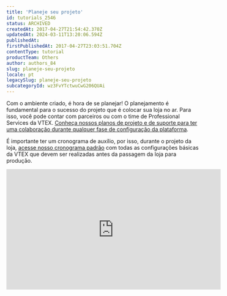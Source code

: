 ```yaml
---
title: 'Planeje seu projeto'
id: tutorials_2546
status: ARCHIVED
createdAt: 2017-04-27T21:54:42.370Z
updatedAt: 2024-03-11T13:20:06.594Z
publishedAt: 
firstPublishedAt: 2017-04-27T23:03:51.704Z
contentType: tutorial
productTeam: Others
author: authors_84
slug: planeje-seu-projeto
locale: pt
legacySlug: planeje-seu-projeto
subcategoryId: wz3FvYTctwuCwG206QUAi
---
```


Com o ambiente criado, é hora de se planejar! O planejamento é fundamental para o sucesso do projeto que é colocar sua loja no ar. Para isso, você pode contar com parceiros ou com o time de Professional Services da VTEX. [Conheça nossos planos de projeto e de suporte para ter uma colaboração durante qualquer fase de configuração da plataforma](http://help.vtex.com/pt/support-plans).

É importante ter um cronograma de auxílio, por isso, durante o projeto da loja, [acesse nosso cronograma padrão](http://help.vtex.com/tutorial/cronograma-de-tarefas/) com todas as configurações básicas da VTEX que devem ser realizadas antes da passagem da loja para produção.

<iframe src="https://www.youtube.com/embed/fELssBu9GM4" width="560" height="315" frameborder="0" allowfullscreen="allowfullscreen"></iframe>

